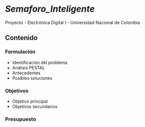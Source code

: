 # *Semaforo_Inteligente*
Proyecto - Electrónica Digital I - Universidad Nacional de Colombia
## Contenido
### Formulación
+ Identificación del problema
+ Análisis PESTAL
+ Antecedentes
+ Posibles soluciones
### Objetivos
+ Objetivo principal
+ Objetivos secundarios
### Presupuesto



